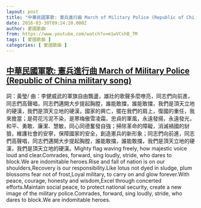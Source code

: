 ```yaml
---
layout: post
title: "中華民國軍歌: 憲兵進行曲 March of Military Police (Republic of China military song)"
date: 2016-03-30T09:24:20.000Z
author: 愛國歌曲
from: https://www.youtube.com/watch?v=m1wVCshB_7M
tags: [ 愛國歌曲 ]
categories: [ 愛國歌曲 ]
---
```

<!--1459329860000-->
[中華民國軍歌: 憲兵進行曲 March of Military Police (Republic of China military song)](https://www.youtube.com/watch?v=m1wVCshB_7M)
------

<div>
詞：黃瑩/ 曲：李健威武的軍旗自由飄盪，雄壯的歌聲多麼嘹亮，同志們向前進，同志們高聲唱，同志們邁開大步提起胸膛，誰能敢擋，誰能敢擋，我們是頂天立地的硬漢，我們是頂天立地的硬漢，國家的興亡，擺在我們的肩上，復國的重任，我來擔當；是荷花污泥不染，是寒梅傲雪凌霜，忠貞的軍風，永遠發揚，永遠發光，和平、勇敢、廉潔、慧敏，同心同德奮發自強；掃除革命的障礙，消滅禍國的豺狼，維護社會的安寧，保障國家的安全，創造憲兵的新形象；同志們向前進，同志們高聲唱，同志們邁開大步提起胸膛，誰能敢擋，誰能敢擋，我們是頂天立地的硬漢，我們是頂天立地的硬漢。Mighty flag waving freely, how majestic voice loud and clear.Comrades, forward, sing loudly, stride, who dares to block.We are indomitable heroes.Rise and fall of nation is on our shoulders,Recovery is our responsibility.Like lotus not dyed in sludge, plum blossoms fear not of frost,Loyal military, to carry on and glow forever.With peace, courage, honesty and wisdom,Excel through concerted efforts.Maintain social peace, to protect national security, create a new image of the military police.Comrades, forward, sing loudly, stride, who dares to block.We are indomitable heroes.
</div>
